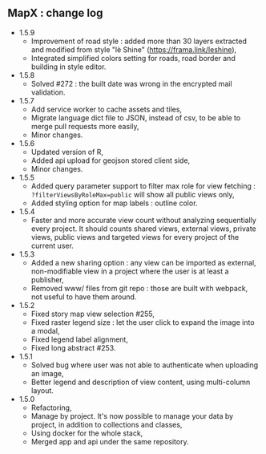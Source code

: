 ## MapX : change log

- 1.5.9
   - Improvement of road style : added more than 30 layers extracted and modified from style "lè Shine" (https://frama.link/leshine),
   - Integrated simplified colors setting for roads, road border and building in style editor.
- 1.5.8
   - Solved #272 : the built date was wrong in the encrypted mail validation.
- 1.5.7
   - Add service worker to cache assets and tiles,
   - Migrate language dict file to JSON, instead of csv, to be able to merge pull requests more easily,
   - Minor changes.
- 1.5.6 
   - Updated version of R,
   - Added api upload for geojson stored client side,
   - Minor changes.
- 1.5.5
   - Added query parameter support to filter max role for view fetching : `?filterViewsByRoleMax=public` will show all public views only,
   - Added styling option for map labels :  outline color.
- 1.5.4
  - Faster and more accurate view count without analyzing sequentially every project. It should counts shared views, external views, private views, public views and targeted views for every project of the current user.
- 1.5.3
  - Added a new sharing option : any view can be imported as external, non-modifiable view in a project where the user is at least a publisher,
  - Removed www/ files from git repo : those are built with webpack, not useful to have them around.
- 1.5.2
  - Fixed story map view selection #255,
  - Fixed raster legend size : let the user click to expand the image into a modal,
  - Fixed legend label alignment,
  - Fixed long abstract #253.
- 1.5.1 
  - Solved bug where user was not able to authenticate when uploading an image,
  - Better legend and description of view content, using multi-column layout.
- 1.5.0 
  - Refactoring,
  - Manage by project. It's now possible to manage your data by project, in addition to collections and classes, 
  - Using docker for the whole stack,
  - Merged app and api under the same repository.
